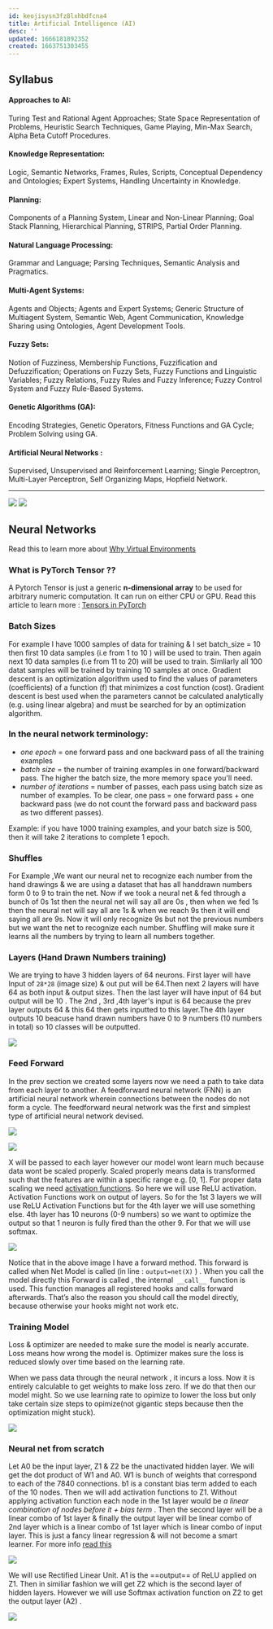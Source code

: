 ```yaml
---
id: keojisysn3fz8lxhbdfcna4
title: Artificial Intelligence (AI)
desc: ''
updated: 1666181892352
created: 1663751303455
---
```


## Syllabus

#### Approaches to AI: 

Turing Test and Rational Agent Approaches; State Space Representation of Problems, Heuristic Search Techniques, Game Playing, Min-Max Search, Alpha Beta Cutoff Procedures.

#### Knowledge Representation: 

Logic, Semantic Networks, Frames, Rules, Scripts, Conceptual Dependency and Ontologies; Expert Systems, Handling Uncertainty in Knowledge.

#### Planning:

Components of a Planning System, Linear and Non-Linear Planning; Goal Stack Planning, Hierarchical Planning, STRIPS, Partial Order Planning.

#### Natural Language Processing:

Grammar and Language; Parsing Techniques, Semantic Analysis and Pragmatics.

#### Multi-Agent Systems:

Agents and Objects; Agents and Expert Systems; Generic Structure of Multiagent System, Semantic Web, Agent Communication, Knowledge Sharing using Ontologies, Agent Development Tools.

#### Fuzzy Sets:

Notion of Fuzziness, Membership Functions, Fuzzification and Defuzzification; Operations on Fuzzy Sets, Fuzzy Functions and Linguistic Variables; Fuzzy Relations, Fuzzy Rules and Fuzzy Inference; Fuzzy Control System and Fuzzy Rule-Based Systems.

#### Genetic Algorithms (GA):

Encoding Strategies, Genetic Operators, Fitness Functions and GA Cycle; Problem Solving using GA.

#### Artificial Neural Networks :

Supervised, Unsupervised and Reinforcement Learning; Single Perceptron, Multi-Layer Perceptron, Self Organizing Maps, Hopfield Network.

---

![](/assets/images/2022-10-14-19-03-22.png)
![](/assets/images/2022-10-14-19-03-49.png)


## Neural Networks

Read this to learn more about [Why Virtual Environments](https://realpython.com/python-virtual-environments-a-primer/#why-do-you-need-virtual-environments)

### What is PyTorch Tensor ??

A Pytorch Tensor is just a generic **n-dimensional array** to be used for arbitrary numeric computation. It can run on either CPU or GPU.
Read this article to learn more : [Tensors in PyTorch](https://www.geeksforgeeks.org/tensors-in-pytorch/)

### Batch Sizes

For example I have 1000 samples of data for training & I set batch_size = 10 then first 10 data samples (i.e from 1 to 10 ) will be used to train. Then again next 10 data samples (i.e from 11 to 20) will be used to train. Simliarly all 100 datat samples will be trained by training 10 samples at once.
Gradient descent is an optimization algorithm used to find the values of parameters (coefficients) of a function (f) that minimizes a cost function (cost). Gradient descent is best used when the parameters cannot be calculated analytically (e.g. using linear algebra) and must be searched for by an optimization algorithm.

### In the neural network terminology:

- _one epoch_ = one forward pass and one backward pass of all the training examples
- _batch size_ = the number of training examples in one forward/backward pass. The higher the batch size, the more memory space you'll need.
- _number of iterations_ = number of passes, each pass using batch size as number of examples. To be clear, one pass = one forward pass + one backward pass (we do not count the forward pass and backward pass as two different passes).

Example: if you have 1000 training examples, and your batch size is 500, then it will take 2 iterations to complete 1 epoch.

### Shuffles

For Example ,We want our neural net to recognize each number from the hand drawings & we are using a dataset that has all handdrawn numbers form 0 to 9 to train the net. Now if we took a neural net & fed through a bunch of 0s 1st then the neural net will say all are 0s , then when we fed 1s then the neural net will say all are 1s & when we reach 9s then it will end saying all are 9s. Now it will only recognize 9s but not the previous numbers but we want the net to recognize each number. Shuffling will make sure it learns all the numbers by trying to learn all numbers together.

### Layers (Hand Drawn Numbers training)

We are trying to have 3 hidden layers of 64 neurons. First layer will have Input of `28*28` (image size) & out put will be 64.Then next 2 layers will have 64 as both input & output sizes. Then the last layer will have input of 64 but output will be 10 . The 2nd , 3rd ,4th layer's input is 64 because the prev layer outputs 64 & this 64 then gets inputted to this layer.The 4th layer outputs 10 beacuse hand drawn numbers have 0 to 9 numbers (10 numbers in total) so 10 classes will be outputted.

![](/assets/images/2022-09-21-14-41-30.png)

### Feed Forward

In the prev section we created some layers now we need a path to take data from each layer to another. A feedforward neural network (FNN) is an artificial neural network wherein connections between the nodes do not form a cycle. The feedforward neural network was the first and simplest type of artificial neural network devised.

![](/assets/images/2022-09-21-14-41-51.png)

![](/assets/images/2022-09-21-14-42-07.png)

X will be passed to each layer however our model wont learn much because data wont be scaled properly. Scaled properly means data is transformed such that the features are within a specific range e.g. [0, 1]. For proper data scaling we need [activation functions](https://towardsdatascience.com/activation-functions-neural-networks-1cbd9f8d91d6). So here we will use ReLU activation. Activation Functions work on output of layers. So for the 1st 3 layers we will use ReLU Activation Functions but for the 4th layer we will use something else.
4th layer has 10 neurons (0-9 numbers) so we want to optimize the output so that 1 neuron is fully fired than the other 9. For that we will use softmax.

![](/assets/images/2022-09-21-14-43-00.png)

Notice that in the above image I have a forward method. This forward is called when Net Model is called (in line : `output=net(X)` ) . When you call the model directly this Forward is called , the internal  `__call__`  function is used. This function manages all registered hooks and calls forward afterwards. That’s also the reason you should call the model directly, because otherwise your hooks might not work etc.

### Training Model

Loss & optimizer are needed to make sure the model is nearly accurate. Loss means how wrong the model is. Optimizer makes sure the loss is reduced slowly over time based on the learning rate.

When we pass data through the neural network , it incurs a loss. Now it is entirely calculable to get weights to make loss zero. If we do that then our model might. So we use learning rate to opimize to lower the loss but only take certain size steps to opimize(not gigantic steps because then the optimization might stuck).

![](/assets/images/2022-09-21-14-43-36.png)

### Neural net from scratch

Let A0 be the input layer, Z1 & Z2 be the unactivated hidden layer. We will get the dot product of W1 and A0. W1 is bunch of weights that correspond to each of the 7840 connections. b1 is a constant bias term added to each of the 10 nodes. Then we will add activation functions to Z1.
Without applying activation function each node in the 1st layer would be _a linear combination of nodes before it + bias term_ . Then the second layer will be a linear combo of 1st layer & finally the output layer will be linear combo of 2nd layer which is a linear combo of 1st layer which is linear combo of input layer. This is just a fancy linear regression & will not become a smart learner. For more info [read this](https://qr.ae/pvOVWB)

![](/assets/images/2022-09-21-14-44-02.png)

We will use Rectified Linear Unit. A1 is the ==output== of ReLU applied on Z1. Then in similiar fashion we will get Z2 which is the second layer of hidden layers. However we will use Softmax activation function on Z2 to get the output layer (A2) .

![](/assets/images/2022-09-21-14-44-34.png)
